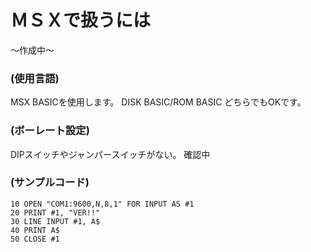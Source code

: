 # ＭＳＸで扱うには
～作成中～

### (使用言語)
MSX BASICを使用します。
DISK BASIC/ROM BASIC どちらでもOKです。

### (ボーレート設定)
DIPスイッチやジャンパースイッチがない。
確認中

### (サンプルコード)
```bas
10 OPEN "COM1:9600,N,8,1" FOR INPUT AS #1
20 PRINT #1, "VER!!"
30 LINE INPUT #1, A$
40 PRINT A$
50 CLOSE #1
```